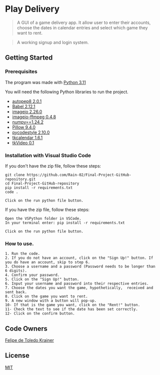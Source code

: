 # Play Delivery

> A GUI of a game delivery app. It allow user to enter their accounts, choose the dates in calendar entries and select which game they want to rent.

> A working signup and login system.

## Getting Started


### Prerequisites

The program was made with [Python 3.11](https://www.python.org/downloads/)


You will need the following Python libraries to run the project.

- [autopep8 2.0.1](https://pypi.org/project/autopep8/2.0.1/)
- [Babel 2.12.1](https://babel.pocoo.org/en/latest/changelog.html#version-2-12-1)
- [imageio 2.26.0](https://pypi.org/project/imageio/2.26.0/)
- [imageio-ffmpeg 0.4.8](https://pypi.org/project/imageio-ffmpeg/)
- [numpy==1.24.2](https://numpy.org/devdocs/release/1.24.0-notes.html)
- [Pillow 9.4.0](https://pypi.org/project/Pillow/)
- [pycodestyle 2.10.0](https://pypi.org/project/pycodestyle/)
- [tkcalendar 1.6.1](https://pypi.org/project/tkcalendar/)
- [tkVideo 0.1](https://pypi.org/project/tkvideo-moviepy/)

### Installation with Visual Studio Code

If you don't have the zip file, follow these steps:

```
git clone https://github.com/Rain-02/Final-Project-GitHub-repository.git
cd Final-Project-GitHub-repository
pip install -r requirements.txt
code .

Click on the run python file button.
```

If you have the zip file, follow these steps:

```
Open the VSPython folder in VSCode.
In your terminal enter: pip install -r requirements.txt

Click on the run python file button.
```


### How to use.

```
1. Run the code.
2. If you do not have an account, click on the "Sign Up!" button. If you do have an account, skip to step 6.
3. Choose a username and a password (Password needs to be longer than 6 digits).
4. Confirm your password.
5. Click on the "Sign Up!" button.
6. Input your username and password into their respective entries.
7. Choose the dates you want the game, hypothetically,  received and sent back.
8. Click on the game you want to rent.
9. A new window with a button will pop-up.
10- If that is the game you want, click on the "Rent!" button.
11- Check the text to see if the date has been set correctly.
12- Click on the confirm button.

```



## Code Owners

[Felipe de Toledo Krainer](https://github.com/Rain-02)

## License

[MIT](LICENSE)

